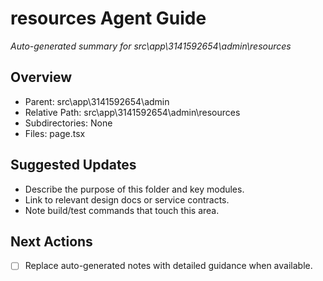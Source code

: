 ﻿# resources Agent Guide
*Auto-generated summary for src\app\3141592654\admin\resources*

## Overview
- Parent: src\app\3141592654\admin
- Relative Path: src\app\3141592654\admin\resources
- Subdirectories: None
- Files: page.tsx

## Suggested Updates
- Describe the purpose of this folder and key modules.
- Link to relevant design docs or service contracts.
- Note build/test commands that touch this area.

## Next Actions
- [ ] Replace auto-generated notes with detailed guidance when available.
